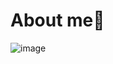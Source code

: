 # About me👋

![image](https://github.com/user-attachments/assets/f5fb58f9-b48f-46ae-bd81-e96df935d5bd)

<!--
**MartinNg02/MartinNg02** is a ✨ _special_ ✨ repository because its `README.md` (this file) appears on your GitHub profile.

Here are some ideas to get you started:

- 🔭 I’m currently working on ...
- 🌱 I’m currently learning ...
- 👯 I’m looking to collaborate on ...
- 🤔 I’m looking for help with ...
- 💬 Ask me about ...
- 📫 How to reach me: ...
- 😄 Pronouns: ...
- ⚡ Fun fact: ...
-->
